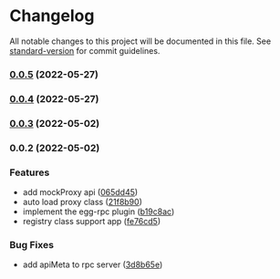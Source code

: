 # Changelog

All notable changes to this project will be documented in this file. See [standard-version](https://github.com/conventional-changelog/standard-version) for commit guidelines.

### [0.0.5](https://github.com/Foreinyel/egg-rpc/compare/v0.0.4...v0.0.5) (2022-05-27)

### [0.0.4](https://github.com/Foreinyel/egg-rpc/compare/v0.0.3...v0.0.4) (2022-05-27)

### [0.0.3](https://github.com/Foreinyel/egg-rpc/compare/v0.0.2...v0.0.3) (2022-05-02)

### 0.0.2 (2022-05-02)


### Features

* add mockProxy api ([065dd45](https://github.com/Foreinyel/egg-rpc/commit/065dd45647f4825c9c7ec5d391215d8e7c94643c))
* auto load proxy class ([21f8b90](https://github.com/Foreinyel/egg-rpc/commit/21f8b904fd3c72394b6ff81bba6da454e19b0d5b))
* implement the egg-rpc plugin ([b19c8ac](https://github.com/Foreinyel/egg-rpc/commit/b19c8acafe7ea201be47c55f251d72ef5761ab53))
* registry class support app ([fe76cd5](https://github.com/Foreinyel/egg-rpc/commit/fe76cd58ad08a8defd3ac1c8082b84391c5e6f40))


### Bug Fixes

* add apiMeta to rpc server ([3d8b65e](https://github.com/Foreinyel/egg-rpc/commit/3d8b65e4856bfd7049bf4262649e9c2e95f8ca16))
